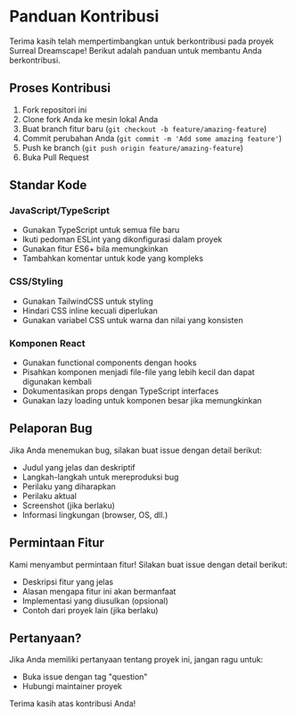 # Panduan Kontribusi

Terima kasih telah mempertimbangkan untuk berkontribusi pada proyek Surreal Dreamscape! Berikut adalah panduan untuk membantu Anda berkontribusi.

## Proses Kontribusi

1. Fork repositori ini
2. Clone fork Anda ke mesin lokal Anda
3. Buat branch fitur baru (`git checkout -b feature/amazing-feature`)
4. Commit perubahan Anda (`git commit -m 'Add some amazing feature'`)
5. Push ke branch (`git push origin feature/amazing-feature`)
6. Buka Pull Request

## Standar Kode

### JavaScript/TypeScript

- Gunakan TypeScript untuk semua file baru
- Ikuti pedoman ESLint yang dikonfigurasi dalam proyek
- Gunakan fitur ES6+ bila memungkinkan
- Tambahkan komentar untuk kode yang kompleks

### CSS/Styling

- Gunakan TailwindCSS untuk styling
- Hindari CSS inline kecuali diperlukan
- Gunakan variabel CSS untuk warna dan nilai yang konsisten

### Komponen React

- Gunakan functional components dengan hooks
- Pisahkan komponen menjadi file-file yang lebih kecil dan dapat digunakan kembali
- Dokumentasikan props dengan TypeScript interfaces
- Gunakan lazy loading untuk komponen besar jika memungkinkan

## Pelaporan Bug

Jika Anda menemukan bug, silakan buat issue dengan detail berikut:

- Judul yang jelas dan deskriptif
- Langkah-langkah untuk mereproduksi bug
- Perilaku yang diharapkan
- Perilaku aktual
- Screenshot (jika berlaku)
- Informasi lingkungan (browser, OS, dll.)

## Permintaan Fitur

Kami menyambut permintaan fitur! Silakan buat issue dengan detail berikut:

- Deskripsi fitur yang jelas
- Alasan mengapa fitur ini akan bermanfaat
- Implementasi yang diusulkan (opsional)
- Contoh dari proyek lain (jika berlaku)

## Pertanyaan?

Jika Anda memiliki pertanyaan tentang proyek ini, jangan ragu untuk:

- Buka issue dengan tag "question"
- Hubungi maintainer proyek

Terima kasih atas kontribusi Anda! 